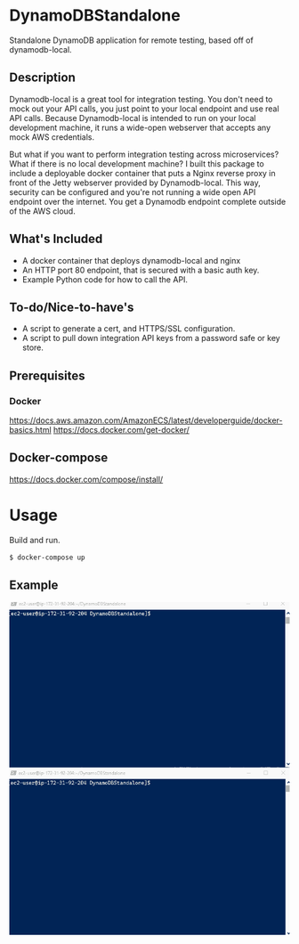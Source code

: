 # DynamoDBStandalone
Standalone DynamoDB application for remote testing, based off of dynamodb-local.

## Description

Dynamodb-local is a great tool for integration testing. You don't need to mock out 
your API calls, you just point to your local endpoint and use real API calls. Because Dynamodb-local is 
intended to run on your local development machine, it runs a wide-open webserver that accepts any mock AWS 
credentials. 

But what if you want to perform integration testing across microservices? What if there is no local 
development machine? I built this package to include a deployable docker container that puts a Nginx 
reverse proxy in front of the Jetty webserver provided by Dynamodb-local. This way, security can be configured 
and you're not running a wide open API endpoint over the internet. You get a Dynamodb endpoint complete 
outside of the AWS cloud.

## What's Included

* A docker container that deploys dynamodb-local and nginx
* An HTTP port 80 endpoint, that is secured with a basic auth key.
* Example Python code for how to call the API.

## To-do/Nice-to-have's

* A script to generate a cert, and HTTPS/SSL configuration.
* A script to pull down integration API keys from a password safe or key store.

## Prerequisites

### Docker

https://docs.aws.amazon.com/AmazonECS/latest/developerguide/docker-basics.html
https://docs.docker.com/get-docker/

## Docker-compose

https://docs.docker.com/compose/install/

# Usage

Build and run.

``` bash
$ docker-compose up
```

## Example

![Example usage](https://github.com/gnelabs/DynamoDBStandalone/blob/main/example_usage.gif?raw=true)